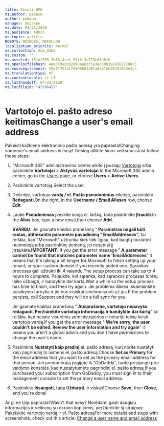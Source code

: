 ```yaml
---
title: Keisti UPN
ms.author: pebaum
author: pebaum
manager: mnirkhe
ms.date: 04/21/2020
ms.audience: Admin
ms.topic: article
ROBOTS: NOINDEX, NOFOLLOW
localization_priority: Normal
ms.collection: Adm_O365
ms.custom: ''
ms.assetid: f61d1335-2b63-4eaf-91f6-3a773c0fd610
ms.openlocfilehash: 4ea3c9e8cd2e90aa8dc5a3ec00b19245627398c3
ms.sourcegitcommit: 55eff703a17e500681d8fa6a87eb067019ade3cc
ms.translationtype: MT
ms.contentlocale: lt-LT
ms.lasthandoff: 04/22/2020
ms.locfileid: "43706457"
---
```

# <a name="change-a-users-email-address"></a><span data-ttu-id="83f26-102">Vartotojo el. pašto adreso keitimas</span><span class="sxs-lookup"><span data-stu-id="83f26-102">Change a user's email address</span></span>

<span data-ttu-id="83f26-103">Pakeisti kažkieno elektroninio pašto adresą yra paprasta!</span><span class="sxs-lookup"><span data-stu-id="83f26-103">Changing someone's email address is easy!</span></span> <span data-ttu-id="83f26-104">Tiesiog atlikite šiuos veiksmus:</span><span class="sxs-lookup"><span data-stu-id="83f26-104">Just follow these steps:</span></span>
  
1. <span data-ttu-id="83f26-105">"Microsoft 365" administravimo centre eikite į puslapį [Vartotojai](https://go.microsoft.com/fwlink/p/?linkid=834822) arba pasirinkite **Vartotojai** \> **Aktyvūs vartotojai**.</span><span class="sxs-lookup"><span data-stu-id="83f26-105">In the Microsoft 365 admin center, go to the [Users](https://go.microsoft.com/fwlink/p/?linkid=834822) page, or choose **Users** \> **Active Users**.</span></span>
    
2. <span data-ttu-id="83f26-106">Pasirinkite vartotoją.</span><span class="sxs-lookup"><span data-stu-id="83f26-106">Select the user.</span></span>
    
3. <span data-ttu-id="83f26-107">Dešinėje, vartotojo **vardą / el. Pašto pseudonimus** eilutėje, pasirinkite **Redaguoti**.</span><span class="sxs-lookup"><span data-stu-id="83f26-107">On the right, in the **Username / Email Aliases** row, choose **Edit**.</span></span>
    
4. <span data-ttu-id="83f26-108">Lauke **Pseudonimas** įveskite naują el. laišką, tada pasirinkite **Įtraukti**.</span><span class="sxs-lookup"><span data-stu-id="83f26-108">In the **Alias** box, type a new email,then choose **Add**.</span></span>
    
    <span data-ttu-id="83f26-109">**SVARBU**: Jei gaunate klaidos pranešimą " **Parametras negali būti rastas, atitinkantis parametro pavadinimą "EmailAddresses",** tai reiškia, kad "Microsoft" užtrunka šiek tiek ilgiau, kad baigtų nustatyti nuomotoją arba pasirinktinį domeną, jei neseniai jį įtraukėte.</span><span class="sxs-lookup"><span data-stu-id="83f26-109">**IMPORTANT**: If you get the error message " **A parameter cannot be found that matches parameter name 'EmailAddresses**" it means that it's taking a bit longer for Microsoft to finish setting up your tenant, or your custom domain if you recently added one.</span></span> <span data-ttu-id="83f26-110">Sąrankos procesas gali užtrukti iki 4 valandų.</span><span class="sxs-lookup"><span data-stu-id="83f26-110">The setup process can take up to 4 hours to complete.</span></span> <span data-ttu-id="83f26-111">Palaukite, kol sąranka, kad sąrankos procesas turėtų laiko užbaigti, ir bandykite dar kartą.</span><span class="sxs-lookup"><span data-stu-id="83f26-111">Wait a while so the setup process has time to finish, and then try again.</span></span> <span data-ttu-id="83f26-112">Jei problema išlieka, skambinkite palaikymo tarnyba ir jie bus visiškai sinchronizuoti už jus.</span><span class="sxs-lookup"><span data-stu-id="83f26-112">If the problem persists, call Support and they will do a full sync for you.</span></span>
    
    <span data-ttu-id="83f26-113">Jei gaunate klaidos pranešimą " **Atsiprašome, vartotojo nepavyko redaguoti. Peržiūrėkite vartotojo informaciją ir bandykite dar kartą**" tai reiškia, kad nesate visuotinis administratorius ir neturite teisių keisti vartotojo vardą.</span><span class="sxs-lookup"><span data-stu-id="83f26-113">If you get the error message " **We're sorry, the user couldn't be edited. Review the user information and try again**" it means you aren't a global admin and you don't have permissions to change the user's name.</span></span>
    
5. <span data-ttu-id="83f26-114">Pasirinkite **Nustatyti kaip pradinį** el. pašto adresą, kurį norite nustatyti kaip pagrindinį to asmens el. pašto adresą.</span><span class="sxs-lookup"><span data-stu-id="83f26-114">Choose **Set as Primary** for the email address that you want to set as the primary email address for that person.</span></span> <span data-ttu-id="83f26-115">Jei prenumeratą įsigijote iš "GoDaddy", turite prisijungti prie valdymo konsolės, kad nustatytumėte pagrindinį el. pašto adresą.</span><span class="sxs-lookup"><span data-stu-id="83f26-115">If you purchased your subscription from GoDaddy, you must sign in to their management console to set the primary email address.</span></span> 
    
6. <span data-ttu-id="83f26-116">Pasirinkite **Išsaugoti**, tada **Uždaryti**, ir viskas!</span><span class="sxs-lookup"><span data-stu-id="83f26-116">Choose **Save**, then **Close**, and you're done!</span></span>
    
<span data-ttu-id="83f26-117">Ar gi ne taip paprasta?</span><span class="sxs-lookup"><span data-stu-id="83f26-117">Wasn't that easy?</span></span> <span data-ttu-id="83f26-118">Norėdami gauti daugiau informacijos ir veiksmų su ekrano kopijomis, peržiūrėkite šį straipsnį: [Pakeiskite vartotojo vardą ir el. Pašto adresą](https://docs.microsoft.com/office365/admin/add-users/change-a-user-name-and-email-address)</span><span class="sxs-lookup"><span data-stu-id="83f26-118">For more details and steps with screenshots, check out this article: [Change a user name and email address](https://docs.microsoft.com/office365/admin/add-users/change-a-user-name-and-email-address)</span></span>
  

